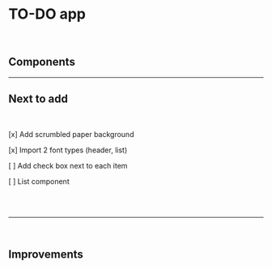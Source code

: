 # TO-DO app

<br>

## Components

<hr />

## Next to add

<br>

[x] Add scrumbled paper background

[x] Import 2 font types (header, list)

[ ] Add check box next to each item

[ ] List component

<br><br>

<hr />

<br>

## Improvements
